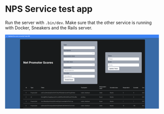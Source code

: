 # NPS Service test app

Run the server with `.bin/dev`. Make sure that the other service is running with Docker, Sneakers and the Rails server.

![NPS Test Interface](https://github.com/guicattani/nps_service_test_fe/blob/main/public/npstest.png)
